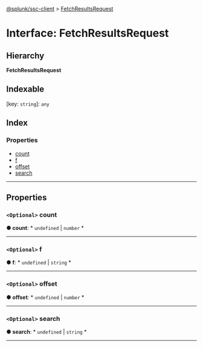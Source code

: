 [@splunk/ssc-client](../README.md) > [FetchResultsRequest](../interfaces/fetchresultsrequest.md)

# Interface: FetchResultsRequest

## Hierarchy

**FetchResultsRequest**

## Indexable

\[key: `string`\]:&nbsp;`any`
## Index

### Properties

* [count](fetchresultsrequest.md#count)
* [f](fetchresultsrequest.md#f)
* [offset](fetchresultsrequest.md#offset)
* [search](fetchresultsrequest.md#search)

---

## Properties

<a id="count"></a>

### `<Optional>` count

**● count**: * `undefined` &#124; `number`
*

___
<a id="f"></a>

### `<Optional>` f

**● f**: * `undefined` &#124; `string`
*

___
<a id="offset"></a>

### `<Optional>` offset

**● offset**: * `undefined` &#124; `number`
*

___
<a id="search"></a>

### `<Optional>` search

**● search**: * `undefined` &#124; `string`
*

___

